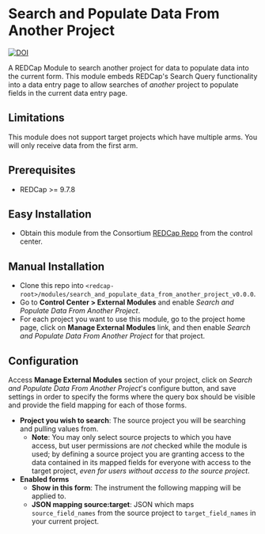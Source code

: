 # Search and Populate Data From Another Project

[![DOI](https://zenodo.org/badge/DOI/10.5281/zenodo.4251176.svg)](https://doi.org/10.5281/zenodo.4251176)

A REDCap Module to search another project for data to populate data into the current form. This module embeds REDCap's Search Query functionality into a data entry page to allow searches of _another_ project to populate fields in the current data entry page.

## Limitations
This module does not support target projects which have multiple arms. You will only receive data from the first arm.

## Prerequisites
- REDCap >= 9.7.8

## Easy Installation
- Obtain this module from the Consortium [REDCap Repo](https://redcap.vanderbilt.edu/consortium/modules/index.php) from the control center.

## Manual Installation
- Clone this repo into `<redcap-root>/modules/search_and_populate_data_from_another_project_v0.0.0`.
- Go to **Control Center > External Modules** and enable _Search and Populate Data From Another Project_.
- For each project you want to use this module, go to the project home page, click on **Manage External Modules** link, and then enable _Search and Populate Data From Another Project_ for that project.

## Configuration
Access **Manage External Modules** section of your project, click on _Search and Populate Data From Another Project_'s configure button, and save settings in order to specify the forms where the query box should be visible and provide the field mapping for each of those forms.

- **Project you wish to search**: The source project you will be searching and pulling values from.
    - **Note**: You may only select source projects to which you have access, but user permissions are _not_ checked while the module is used; by defining a source project you are granting access to the data contained in its mapped fields for everyone with access to the target project, _even for users without access to the source project_.
- **Enabled forms**
    - **Show in this form**: The instrument the following mapping will be applied to.
    - **JSON mapping source:target**: JSON which maps `source_field_names` from the source project to `target_field_names` in your current project.
